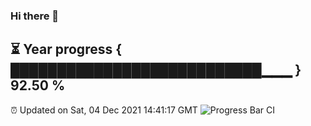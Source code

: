 ### Hi there 👋
⏳ Year progress { ███████████████████████████▁▁▁ } 92.50 %
---
⏰ Updated on Sat, 04 Dec 2021 14:41:17 GMT
![Progress Bar CI](https://github.com/liununu/liununu/workflows/Progress%20Bar%20CI/badge.svg)
